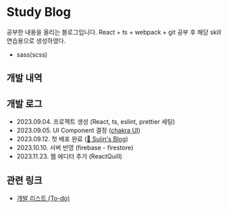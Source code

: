 # Study Blog

공부한 내용을 올리는 블로그입니다.
React + ts + webpack + git 공부 후 해당 skill 연습용으로 생성하였다.
+ sass(scss)

## 개발 내역

## 개발 로그

- 2023.09.04. 프로젝트 생성 (React, ts, eslint, prettier 세팅)
- 2023.09.05. UI Component 결정 ([chakra UI](https://chakra-ui.com/, "https://chakra-ui.com/"))
- 2023.09.12. 첫 배포 완료 ([🤍 Sujin's Blog](https://ssj5037.github.io/study-blog))
- 2023.10.10. 서버 반영 (firebase - firestore)
- 2023.11.23. 웹 에디터 추가 (ReactQuill)

## 관련 링크
- [개발 리스트 (To-do)](log/todo-list.md)
